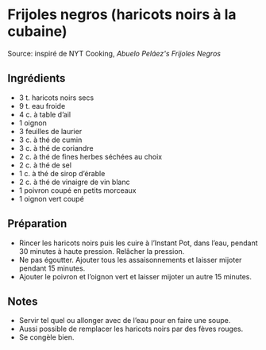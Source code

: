 # Frijoles negros (haricots noirs à la cubaine)
Source: inspiré de NYT Cooking, *Abuelo Peláez's Frijoles Negros*

## Ingrédients
* 3 t. haricots noirs secs
* 9 t. eau froide
* 4 c. à table d’ail
* 1 oignon
* 3 feuilles de laurier
* 3 c. à thé de cumin
* 3 c. à thé de coriandre
* 2 c. à thé de fines herbes séchées au choix
* 2 c. à thé de sel
* 1 c. à thé de sirop d’érable
* 2 c. à thé de vinaigre de vin blanc
* 1 poivron coupé en petits morceaux
* 1 oignon vert coupé

## Préparation
* Rincer les haricots noirs puis les cuire à l’Instant Pot, dans l’eau, pendant 30 minutes à haute pression. Relâcher la pression.
* Ne pas égoutter. Ajouter tous les assaisonnements et laisser mijoter pendant 15 minutes.
* Ajouter le poivron et l’oignon vert et laisser mijoter un autre 15 minutes.

## Notes
* Servir tel quel ou allonger avec de l’eau pour en faire une soupe.
* Aussi possible de remplacer les haricots noirs par des fèves rouges.
* Se congèle bien.